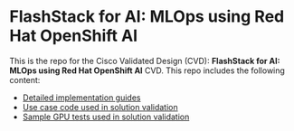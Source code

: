 # FlashStack for AI: MLOps using Red Hat OpenShift AI 
This is the repo for the Cisco Validated Design (CVD): **FlashStack for AI: MLOps using Red Hat OpenShift AI** CVD. This repo includes the following content:  
- [Detailed implementation guides](cvd-deployment-guide/README.md)
- [Use case code used in solution validation](use-cases/README.md)
- [Sample GPU tests used in solution validation](Sample%20GPU%20Tests/README.md)
